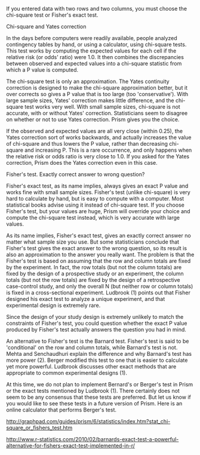 If you entered data with two rows and two columns, you must choose the chi-square test or Fisher's exact test.

Chi-square and Yates correction

In the days before computers were readily available, people analyzed contingency tables by hand, or using a calculator, using chi-square tests. This test works by computing the expected values for each cell if the relative risk (or odds' ratio) were 1.0. It then combines the discrepancies between observed and expected values into a chi-square statistic from which a P value is computed.

The chi-square test is only an approximation. The Yates continuity correction is designed to make the chi-square approximation better, but it over corrects so gives a P value that is too large (too 'conservative'). With large sample sizes, Yates' correction makes little difference, and the chi-square test works very well. With small sample sizes, chi-square is not accurate, with or without Yates' correction. Statisticians seem to disagree on whether or not to use Yates correction. Prism gives you the choice.

If the observed and expected values are all very close (within 0.25), the Yates correction sort of works backwards, and actually increases the value of chi-square and thus lowers the P value, rather than decreasing chi-square and increasing P. This is a rare occurrence, and only happens when the relative risk or odds ratio is very close to 1.0. If you asked for the Yates correction, Prism does the Yates correction even in this case.

Fisher's test. Exactly correct answer to wrong question?

Fisher's exact test, as its name implies, always gives an exact P value and works fine with small sample sizes. Fisher's test (unlike chi-square) is very hard to calculate by hand, but is easy to compute with a computer. Most statistical books advise using it instead of chi-square test.  If you choose Fisher's test, but your values are huge, Prism will override your choice and compute the chi-square test instead, which is very accurate with large values.

As its name implies, Fisher's exact test, gives an exactly correct answer no matter what sample size you use. But some statisticians conclude that Fisher's test gives the exact answer to the wrong question, so its result is also an approximation to the answer you really want. The problem is that the Fisher's test is based on assuming that the row and column totals are fixed by the experiment. In fact, the row totals (but not the column totals) are fixed by the design of a prospective study or an experiment, the column totals (but not the row totals) are fixed by the design of a retrospective case-control study, and only the overall N (but neither row or column totals) is fixed in a cross-sectional experiment. Ludbrook (1) points out that Fisher designed his exact test to analyze a unique experiment, and that experimental design is extremely rare.

Since the design of your study design is extremely unlikely to match the constraints of Fisher's test, you could question whether the exact P value produced by Fisher's test actually answers the question you had in mind.

An alternative to Fisher's test is the Barnard test. Fisher's test is said to be 'conditional' on the row and column totals, while Barnard's test is not. Mehta and Senchaudhuri explain the difference and why Barnard's test has more power (2). Berger modified this test to one that is easier to calculate yet more powerful.  Ludbrook discusses other exact methods that are appropriate to common experimental designs (1).

At this time, we do not plan to implement Bernard's or Berger's test in Prism or the exact tests mentioned by Ludbrook (1). There certainly does not seem to be any consensus that these tests are preferred. But let us know if you would like to see these tests in a future version of Prism. Here is an online calculator that performs Berger's test.

http://graphpad.com/guides/prism/6/statistics/index.htm?stat_chi-square_or_fishers_test.htm

http://www.r-statistics.com/2010/02/barnards-exact-test-a-powerful-alternative-for-fishers-exact-test-implemented-in-r/
